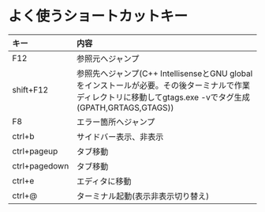 # よく使うショートカットキー

| キー | 内容 |
|:---|:---|
| F12 | 参照元へジャンプ |
| shift+F12 | 参照先へジャンプ(C++ IntellisenseとGNU globalをインストールが必要。その後ターミナルで作業ディレクトリに移動してgtags.exe -vでタグ生成(GPATH,GRTAGS,GTAGS)) |
| F8 | エラー箇所へジャンプ |
| ctrl+b | サイドバー表示、非表示 |
| ctrl+pageup | タブ移動 |
| ctrl+pagedown | タブ移動 |
| ctrl+e | エディタに移動 |
| ctrl+@| ターミナル起動(表示非表示切り替え) |

